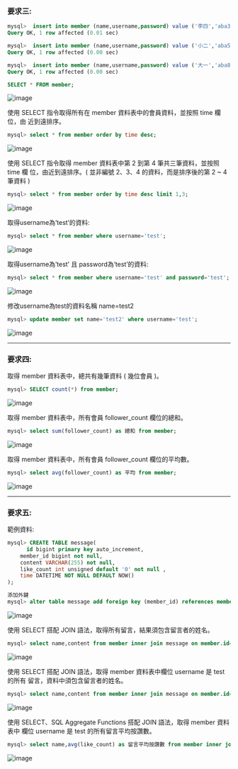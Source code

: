 ### 要求三:

```sql
mysql>  insert into member (name,username,password) value ('李四','aba321','aba321');
Query OK, 1 row affected (0.01 sec)

mysql>  insert into member (name,username,password) value ('小二','aba565','aba565');
Query OK, 1 row affected (0.00 sec)

mysql>  insert into member (name,username,password) value ('大一','aba878','aba878');
Query OK, 1 row affected (0.00 sec)

SELECT * FROM member;
```

![image](https://github.com/KilopaNye/Stage_First/assets/98875404/7bd87b24-17b5-4730-8315-496efa2a3a7b)


使⽤ SELECT 指令取得所有在 member 資料表中的會員資料，並按照 time 欄位，由
近到遠排序。

```sql
mysql> select * from member order by time desc;
```

![image](https://github.com/KilopaNye/Stage_First/assets/98875404/a42ed2dc-09ce-48ed-ae6b-dd4d49712dbd)


使⽤ SELECT 指令取得 member 資料表中第 2 到第 4 筆共三筆資料，並按照 time 欄
位，由近到遠排序。( 並非編號 2、3、4 的資料，⽽是排序後的第 2 ~ 4 筆資料 )

```sql
mysql> select * from member order by time desc limit 1,3;
```

![image](https://github.com/KilopaNye/Stage_First/assets/98875404/bcdfddd5-6c02-4c48-9ac3-a24623db39fc)



取得username為’test’的資料:

```sql
mysql> select * from member where username='test';
```

![image](https://github.com/KilopaNye/Stage_First/assets/98875404/5c50c537-3179-4143-8599-d3394d794d9f)


取得username為’test’ 且 password為’test’的資料:

```sql
mysql> select * from member where username='test' and password='test';
```

![image](https://github.com/KilopaNye/Stage_First/assets/98875404/c6bbde89-58f1-4e5d-9fa1-db1b0234328f)


修改username為test的資料名稱 name=test2

```sql
mysql> update member set name='test2' where username='test';
```

![image](https://github.com/KilopaNye/Stage_First/assets/98875404/5889e840-cfba-47db-b543-5abd74132c7e)


---

### 要求四:
取得 member 資料表中，總共有幾筆資料 ( 幾位會員 )。
```sql
mysql> SELECT count(*) from member;
```

![image](https://github.com/KilopaNye/Stage_First/assets/98875404/7908d0ce-07af-4104-bab9-1102972bd1b7)


取得 member 資料表中，所有會員 follower_count 欄位的總和。

```sql
mysql> select sum(follower_count) as 總和 from member;

```

![image](https://github.com/KilopaNye/Stage_First/assets/98875404/5f0c7bd4-7bfd-4d1f-bce9-533ad8252968)


取得 member 資料表中，所有會員 follower_count 欄位的平均數。

```sql
mysql> select avg(follower_count) as 平均 from member;
```

![image](https://github.com/KilopaNye/Stage_First/assets/98875404/c654fd39-dcc0-4883-a316-6c3d80d69f03)


---

### 要求五:

範例資料:

```sql
mysql> CREATE TABLE message(
	  id bigint primary key auto_increment,
    member_id bigint not null,
    content VARCHAR(255) not null,
    like_count int unsigned default '0' not null ,
    time DATETIME NOT NULL DEFAULT NOW()
);

添加外鍵
mysql> alter table message add foreign key (member_id) references member(id);
```

![image](https://github.com/KilopaNye/Stage_First/assets/98875404/d7e39953-a03e-40dd-83e3-12feef83cdf8)


使⽤ SELECT 搭配 JOIN 語法，取得所有留⾔，結果須包含留⾔者的姓名。

```sql
mysql> select name,content from member inner join message on member.id=message.member_id;
```

![image](https://github.com/KilopaNye/Stage_First/assets/98875404/5daddfe5-1038-48e3-a78c-6d89be539ebf)


使⽤ SELECT 搭配 JOIN 語法，取得 member 資料表中欄位 username 是 test 的所有
留⾔，資料中須包含留⾔者的姓名。

```sql
mysql> select name,content from member inner join message on member.id=message.member_id where username='test';
```

![image](https://github.com/KilopaNye/Stage_First/assets/98875404/b641635b-4130-477d-8612-ab88975ae59c)


使⽤ SELECT、SQL Aggregate Functions 搭配 JOIN 語法，取得 member 資料表中
欄位 username 是 test 的所有留⾔平均按讚數。

```sql
mysql> select name,avg(like_count) as 留言平均按讚數 from member inner join message on member.id=message.member_id where username='test' group by message.member_id;
```

![image](https://github.com/KilopaNye/Stage_First/assets/98875404/90d4b566-788a-4bcd-b87c-568cfe527e04)


